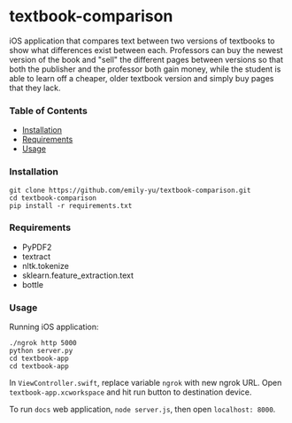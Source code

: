 # textbook-comparison

iOS application that compares text between two versions of textbooks to show what differences exist between each. Professors can buy the newest version of the book and "sell" the different pages between versions so that both the publisher and the professor both gain money, while the student is able to learn off a cheaper, older textbook version and simply buy pages that they lack.

### Table of Contents
- [Installation](#Installation)
- [Requirements](#Requirements)
- [Usage](#Usage)

### Installation
    git clone https://github.com/emily-yu/textbook-comparison.git
    cd textbook-comparison
    pip install -r requirements.txt
    
### Requirements
- PyPDF2
- textract
- nltk.tokenize
- sklearn.feature_extraction.text
- bottle
    
### Usage

Running iOS application: 

    ./ngrok http 5000
    python server.py
    cd textbook-app
    cd textbook-app
    
In `ViewController.swift`, replace variable `ngrok` with new ngrok URL. Open `textbook-app.xcworkspace` and hit run button to destination device.

To run `docs` web application, `node server.js`, then open `localhost: 8000`.